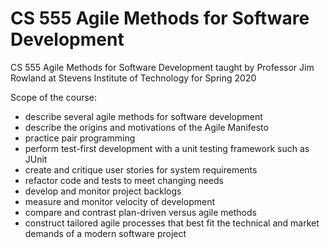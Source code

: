 # CS 555 Agile Methods for Software Development

CS 555 Agile Methods for Software Development taught by Professor Jim Rowland at Stevens Institute of Technology for Spring 2020<br>

Scope of the course: <br>

- describe several agile methods for software development
- describe the origins and motivations of the Agile Manifesto
- practice pair programming
- perform test-first development with a unit testing framework such as JUnit
- create and critique user stories for system requirements
- refactor code and tests to meet changing needs
- develop and monitor project backlogs
- measure and monitor velocity of development
- compare and contrast plan-driven versus agile methods
- construct tailored agile processes that best fit the technical and market demands of a modern software project
